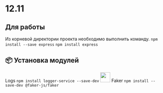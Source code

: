 # 12.11
## Для работы
Из корневой директории проекта необходимо выполнить команду.
```npm install --save express```
```npm install express```
## 📦 Установка модулей
Logs
```npm install logger-service --save-dev```
<img src="https://raw.githubusercontent.com/faker-js/faker/680919495b5662bd3b2e73527392e2ba0a4c8d56/docs/public/logo.svg" width="32"/> Faker
```npm install --save-dev @faker-js/faker```


